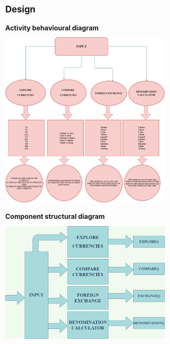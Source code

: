 # Design



## Activity behavioural diagram
![image](https://github.com/Varsha-5/M1_Project-name/blob/main/Certificates_1/Untitled%20Behavioural%20Diagram.drawio.png)

## Component structural diagram
![image](https://github.com/Varsha-5/M1_Project-name/blob/main/STRUCUTALDiagram.drawio.png)
